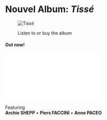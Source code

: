 # Nouvel Album: **_Tissé_**

<figure left-aside class="clickable image half left text-center" mdfile="buy/buyTissé.md">

![Tissé](images/albumCovers/MarionRampal_Tissé_album_cover_SD_web_600px.jpg "Tissé")
<figcaption>Listen to or buy the album</figurecaption> </figure><div class="clearfix text-left" style="margin: 0" >

#### Out now!


![markdown](buy/partenairesTissé.md)

Featuring  
**Archie SHEPP**   &bull; **Piers FACCINI** &bull; **Anne PACEO**  


</div>